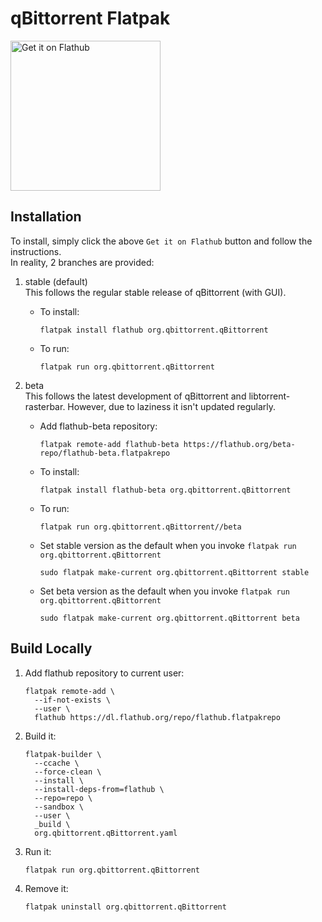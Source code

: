 # qBittorrent Flatpak

<a href='https://flathub.org/apps/details/org.qbittorrent.qBittorrent'><img width='240' alt='Get it on Flathub' src='https://flathub.org/api/badge?svg&locale=en'/></a>

## Installation

To install, simply click the above `Get it on Flathub` button and follow the instructions. \
In reality, 2 branches are provided:
1. stable (default) \
   This follows the regular stable release of qBittorrent (with GUI).
   * To install:
     ```shell
     flatpak install flathub org.qbittorrent.qBittorrent
     ```
   * To run:
     ```shell
     flatpak run org.qbittorrent.qBittorrent
     ```

2. beta \
   This follows the latest development of qBittorrent and libtorrent-rasterbar. However, due to laziness
   it isn't updated regularly.
   * Add flathub-beta repository:
     ```shell
     flatpak remote-add flathub-beta https://flathub.org/beta-repo/flathub-beta.flatpakrepo
     ```
   * To install:
     ```shell
     flatpak install flathub-beta org.qbittorrent.qBittorrent
     ```
   * To run:
     ```shell
     flatpak run org.qbittorrent.qBittorrent//beta
     ```
   * Set stable version as the default when you invoke `flatpak run org.qbittorrent.qBittorrent`
     ```shell
     sudo flatpak make-current org.qbittorrent.qBittorrent stable
     ```
   * Set beta version as the default when you invoke `flatpak run org.qbittorrent.qBittorrent`
     ```shell
     sudo flatpak make-current org.qbittorrent.qBittorrent beta
     ```

## Build Locally

1. Add flathub repository to current user:
   ```shell
   flatpak remote-add \
     --if-not-exists \
     --user \
     flathub https://dl.flathub.org/repo/flathub.flatpakrepo
   ```

2. Build it:
   ```shell
   flatpak-builder \
     --ccache \
     --force-clean \
     --install \
     --install-deps-from=flathub \
     --repo=repo \
     --sandbox \
     --user \
     _build \
     org.qbittorrent.qBittorrent.yaml
   ```

3. Run it:
   ```shell
   flatpak run org.qbittorrent.qBittorrent
   ```

4. Remove it:
   ```shell
   flatpak uninstall org.qbittorrent.qBittorrent
   ```
